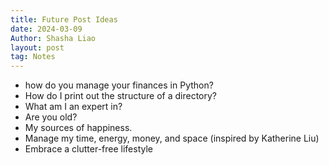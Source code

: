 ```yaml
---
title: Future Post Ideas
date: 2024-03-09
Author: Shasha Liao
layout: post
tag: Notes
---
```


- how do you manage your finances in Python?
- How do I print out the structure of a directory?
- What am I an expert in?
- Are you old?
- My sources of happiness.
- Manage my time, energy, money, and space (inspired by Katherine Liu)
- Embrace a clutter-free lifestyle
